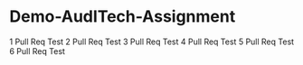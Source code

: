 # Demo-AudITech-Assignment

1 Pull Req Test
2 Pull Req Test
3 Pull Req Test
4 Pull Req Test
5 Pull Req Test
6 Pull Req Test
